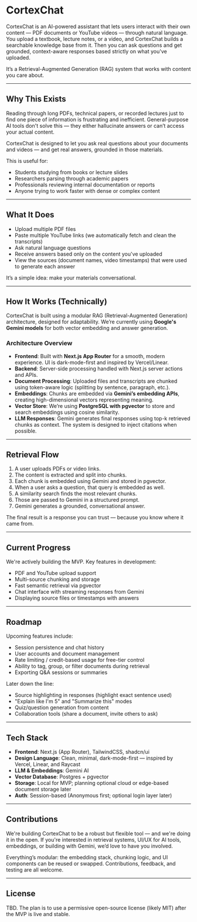 # CortexChat

CortexChat is an AI-powered assistant that lets users interact with their own content — PDF documents or YouTube videos — through natural language. You upload a textbook, lecture notes, or a video, and CortexChat builds a searchable knowledge base from it. Then you can ask questions and get grounded, context-aware responses based strictly on what you've uploaded.

It’s a Retrieval-Augmented Generation (RAG) system that works with content you care about.

---

## Why This Exists

Reading through long PDFs, technical papers, or recorded lectures just to find one piece of information is frustrating and inefficient. General-purpose AI tools don't solve this — they either hallucinate answers or can’t access your actual content.

CortexChat is designed to let you ask real questions about your documents and videos — and get real answers, grounded in those materials.

This is useful for:

- Students studying from books or lecture slides
- Researchers parsing through academic papers
- Professionals reviewing internal documentation or reports
- Anyone trying to work faster with dense or complex content

---

## What It Does

- Upload multiple PDF files
- Paste multiple YouTube links (we automatically fetch and clean the transcripts)
- Ask natural language questions
- Receive answers based only on the content you've uploaded
- View the sources (document names, video timestamps) that were used to generate each answer

It’s a simple idea: make your materials conversational.

---

## How It Works (Technically)

CortexChat is built using a modular RAG (Retrieval-Augmented Generation) architecture, designed for adaptability. We’re currently using **Google's Gemini models** for both vector embedding and answer generation.

### Architecture Overview

- **Frontend**: Built with **Next.js App Router** for a smooth, modern experience. UI is dark-mode-first and inspired by Vercel/Linear.
- **Backend**: Server-side processing handled with Next.js server actions and APIs.
- **Document Processing**: Uploaded files and transcripts are chunked using token-aware logic (splitting by sentence, paragraph, etc.).
- **Embeddings**: Chunks are embedded via **Gemini’s embedding APIs**, creating high-dimensional vectors representing meaning.
- **Vector Store**: We’re using **PostgreSQL with pgvector** to store and search embeddings using cosine similarity.
- **LLM Responses**: Gemini generates final responses using top-k retrieved chunks as context. The system is designed to inject citations when possible.

---

## Retrieval Flow

1. A user uploads PDFs or video links.
2. The content is extracted and split into chunks.
3. Each chunk is embedded using Gemini and stored in pgvector.
4. When a user asks a question, that query is embedded as well.
5. A similarity search finds the most relevant chunks.
6. Those are passed to Gemini in a structured prompt.
7. Gemini generates a grounded, conversational answer.

The final result is a response you can trust — because you know where it came from.

---

## Current Progress

We're actively building the MVP. Key features in development:

- PDF and YouTube upload support
- Multi-source chunking and storage
- Fast semantic retrieval via pgvector
- Chat interface with streaming responses from Gemini
- Displaying source files or timestamps with answers

---

## Roadmap

Upcoming features include:

- Session persistence and chat history
- User accounts and document management
- Rate limiting / credit-based usage for free-tier control
- Ability to tag, group, or filter documents during retrieval
- Exporting Q&A sessions or summaries

Later down the line:

- Source highlighting in responses (highlight exact sentence used)
- "Explain like I'm 5" and "Summarize this" modes
- Quiz/question generation from content
- Collaboration tools (share a document, invite others to ask)

---

## Tech Stack

- **Frontend**: Next.js (App Router), TailwindCSS, shadcn/ui
- **Design Language**: Clean, minimal, dark-mode-first — inspired by Vercel, Linear, and Raycast
- **LLM & Embeddings**: Gemini AI
- **Vector Database**: Postgres + pgvector
- **Storage**: Local for MVP; planning optional cloud or edge-based document storage later
- **Auth**: Session-based (Anonymous first; optional login layer later)

---

## Contributions

We're building CortexChat to be a robust but flexible tool — and we're doing it in the open. If you're interested in retrieval systems, UI/UX for AI tools, embeddings, or building with Gemini, we’d love to have you involved.

Everything’s modular: the embedding stack, chunking logic, and UI components can be reused or swapped. Contributions, feedback, and testing are all welcome.

---

## License

TBD. The plan is to use a permissive open-source license (likely MIT) after the MVP is live and stable.